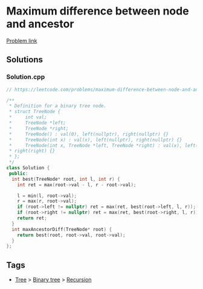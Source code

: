 # Maximum difference between node and ancestor

[Problem link](https://leetcode.com/problems/maximum-difference-between-node-and-ancestor)

## Solutions


### Solution.cpp
```cpp
// https://leetcode.com/problems/maximum-difference-between-node-and-ancestor

/**
 * Definition for a binary tree node.
 * struct TreeNode {
 *     int val;
 *     TreeNode *left;
 *     TreeNode *right;
 *     TreeNode() : val(0), left(nullptr), right(nullptr) {}
 *     TreeNode(int x) : val(x), left(nullptr), right(nullptr) {}
 *     TreeNode(int x, TreeNode *left, TreeNode *right) : val(x), left(left),
 * right(right) {}
 * };
 */
class Solution {
 public:
  int best(TreeNode* root, int l, int r) {
    int ret = max(root->val - l, r - root->val);

    l = min(l, root->val);
    r = max(r, root->val);
    if (root->left != nullptr) ret = max(ret, best(root->left, l, r));
    if (root->right != nullptr) ret = max(ret, best(root->right, l, r));
    return ret;
  }
  int maxAncestorDiff(TreeNode* root) {
    return best(root, root->val, root->val);
  }
};
```
## Tags

* [Tree](/README.md#Tree) > [Binary tree](/README.md#Tree-Binary_tree) > [Recursion](/README.md#Tree-Binary_tree-Recursion)
